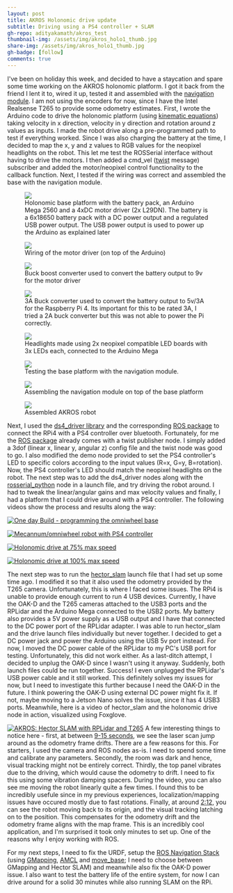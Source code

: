 ```yaml
---
layout: post
title: AKROS Holonomic drive update
subtitle: Driving using a PS4 controller + SLAM
gh-repo: adityakamath/akros_test
thumbnail-img: /assets/img/akros_holo1_thumb.jpg
share-img: /assets/img/akros_holo1_thumb.jpg
gh-badge: [follow]
comments: true
---
```


I've been on holiday this week, and decided to have a staycation and spare some time working on the AKROS holonomic platform. I got it back from the friend I lent it to, wired it up, tested it and assembled with the [navigation module](https://adityakamath.github.io/2021-08-01-navigation-module-design-update/). I am not using the encoders for now, since I have the Intel Realsense T265 to provide some odometry estimates. First, I wrote the Arduino code to drive the holonomic platform (using [kinematic equations](https://research.ijcaonline.org/volume113/number3/pxc3901586.pdf)) taking velocity in x direction, velocity in y direction and rotation around z values as inputs. I made the robot drive along a pre-programmed path to test if everything worked. Since I was also charging the battery at the time, I decided to map the x, y and z values to RGB values for the neopixel headlights on the robot. This let me test the ROSSerial interface without having to drive the motors. I then added a cmd_vel ([twist](http://docs.ros.org/en/api/geometry_msgs/html/msg/Twist.html) message) subscriber and added the motor/neopixel control functionality to the callback function. Next, I tested if the wiring was correct and assembled the base with the navigation module.

<figure class="aligncenter">
	<img src="https://adityakamath.github.io/assets/img/akros_base_holo.jpg" />
	<figcaption>Holonomic base platform with the battery pack, an Arduino Mega 2560 and a 4xDC motor driver (2x L29DN). The battery is a 6x18650 battery pack with a DC power output and a regulated USB power output. The USB power output is used to power up the Arduino as explained later</figcaption>
</figure>

<figure class="aligncenter">
	<img src="https://adityakamath.github.io/assets/img/akros_motor_driver.jpg" />
	<figcaption>Wiring of the motor driver (on top of the Arduino)</figcaption>
</figure>

<figure class="aligncenter">
	<img src="https://adityakamath.github.io/assets/img/akros_buck_boost_converter.jpg" />
	<figcaption>Buck boost converter used to convert the battery output to 9v for the motor driver</figcaption>
</figure>

<figure class="aligncenter">
	<img src="https://adityakamath.github.io/assets/img/akros_buck_converter.jpg" />
	<figcaption>3A Buck converter used to convert the battery output to 5v/3A for the Raspberry Pi 4. Its important for this to be rated 3A, I tried a 2A buck converter but this was not able to power the Pi correctly.</figcaption>
</figure>

<figure class="aligncenter">
	<img src="https://adityakamath.github.io/assets/img/akros_neopixel_headlight.jpg" />
	<figcaption>Headlights made using 2x neopixel compatible LED boards with 3x LEDs each, connected to the Arduino Mega</figcaption>
</figure>

<figure class="aligncenter">
	<img src="https://adityakamath.github.io/assets/img/akros_holo_testing.jpg" />
	<figcaption>Testing the base platform with the navigation module.</figcaption>
</figure>

<figure class="aligncenter">
	<img src="https://adityakamath.github.io/assets/img/akros_holo_assy1.jpg" />
	<figcaption>Assembling the navigation module on top of the base platform</figcaption>
</figure>

<figure class="aligncenter">
	<img src="https://adityakamath.github.io/assets/img/akros_holo_assd.jpg" />
	<figcaption>Assembled AKROS robot</figcaption>
</figure>

Next, I used the [ds4_driver library](https://github.com/chrippa/ds4drv) and the corresponding [ROS package](http://wiki.ros.org/ds4_driver) to connect the RPi4 with a PS4 controller over bluetooth. Fortunately, for me the [ROS package](https://github.com/naoki-mizuno/ds4_driver) already comes with a twist publisher node. I simply added a 3dof (linear x, linear y, angular z) config file and the twist node was good to go. I also modified the demo node provided to set the PS4 controller's LED to specific colors according to the input values (R=x, G=y, B=rotation). Now, the PS4 controller's LED should match the neopixel headlights on the robot. The next step was to add the ds4_driver nodes along with the [rosserial_python](http://wiki.ros.org/rosserial_python) node in a launch file, and try driving the robot around. I had to tweak the linear/angular gains and max velocity values and finally, I had a platform that I could drive around with a PS4 controller. The following videos show the process and results along the way:
  
[![One day Build - programming the omniwheel base](https://adityakamath.github.io/assets/img/akros_holo_vid1_ss.png)](https://www.youtube.com/watch?v=fXdokZt8AuA "[One day Build - programming the omniwheel base - Click to Watch!")
  
[![Mecannum/omniwheel robot with PS4 controller](https://adityakamath.github.io/assets/img/akros_holo_vid2_ss.png)](https://www.youtube.com/watch?v=iH0Y-vLhRmg "[Mecannum/omniwheel robot with PS4 controller - Click to Watch!")
  
[![Holonomic drive at 75% max speed](https://adityakamath.github.io/assets/img/akros_holo_vid3_ss.png)](https://www.youtube.com/watch?v=EfRlgJKz71Y "[Holonomic drive at 75% max speed - Click to Watch!")
  
[![Holonomic drive at 100% max speed](https://adityakamath.github.io/assets/img/akros_holo_vid4_ss.png)](https://www.youtube.com/watch?v=eQa8TO2GJB0 "[Holonomic drive at 75% max speed - Click to Watch!")
  
The next step was to run the [hector_slam](http://wiki.ros.org/hector_slam) launch file that I had set up some time ago. I modified it so that it also used the odometry provided by the T265 camera. Unfortunately, this is where I faced some issues. The RPi4 is unable to provide enough current to run 4 USB devices. Currently, I have the OAK-D and the T265 cameras attached to the USB3 ports and the RPLidar and the Arduino Mega connected to the USB2 ports. My battery also provides a 5V power supply as a USB output and I have that connected to the DC power port of the RPLidar adapter. I was able to run hector_slam and the drive launch files individually but never together. I decided to get a DC power jack and power the Arduino using the USB 5v port instead. For now, I moved the DC power cable of the RPLidar to my PC's USB port for testing. Unfortunately, this did not work either. As a last-ditch attempt, I decided to unplug the OAK-D since I wasn't using it anyway. Suddenly, both launch files could be run together. Success! I even unplugged the RPLidar's USB power cable and it still worked. This definitely solves my issues for now, but I need to investigate this further because I need the OAK-D in the future. I think powering the OAK-D using external DC power might fix it. If not, maybe moving to a Jetson Nano solves the issue, since it has 4 USB3 ports. Meanwhile, here is a video of hector_slam and the holonomic drive node in action, visualized using Foxglove. 
  
[![AKROS: Hector SLAM with RPLidar and T265](https://adityakamath.github.io/assets/img/akros_holo_vid5_ss.png)](https://www.youtube.com/watch?v=Yr-N-6RIQSU "[AKROS: Hector SLAM with RPLidar and T265 - Click to Watch!")
A few interesting things to notice here - first, at between [9-15 seconds](https://youtu.be/Yr-N-6RIQSU?t=8), we see the laser scan jump around as the odometry frame drifts. There are a few reasons for this. For starters, I used the camera and ROS nodes as-is. I need to spend some time and calibrate any parameters. Secondly, the room was dark and hence, visual tracking might not be entirely correct. Thirdly, the top panel vibrates due to the driving, which would cause the odometry to drift. I need to fix this using some vibration damping spacers. During the video, you can also see me moving the robot linearly quite a few times. I found this to be incredibly usefule since in my previous experiences, localization/mapping issues have occured mostly due to fast rotations. Finally, at around [2:12](https://youtu.be/Yr-N-6RIQSU?t=132), you can see the robot moving back to its origin, and the visual tracking latching on to the position. This compensates for the odometry drift and the odometry frame aligns with the map frame. This is an incredibly cool application, and I'm surprised it took only minutes to set up. One of the reasons why I enjoy working with ROS.
  
For my next steps, I need to fix the URDF, setup the [ROS Navigation Stack](http://wiki.ros.org/navigation) (using [GMapping](http://wiki.ros.org/gmapping), [AMCL](http://wiki.ros.org/amcl) and [move_base](http://wiki.ros.org/move_base); I need to choose between GMapping and Hector SLAM) and meanwhile also fix the OAK-D power issue. I also want to test the battery life of the entire system, for now I can drive around for a solid 30 minutes while also running SLAM on the RPi. 
